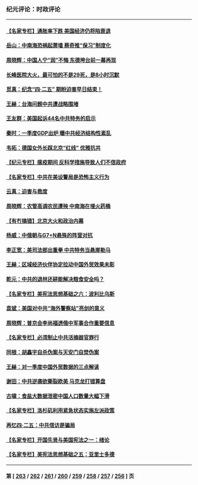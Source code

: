 ### 纪元评论：时政评论
---
#### [【名家专栏】通胀率下跌 美国经济仍将陷衰退](../../pages/nsc1025/n13975024.md) 
#### [岳山：中南海恐祸起萧墙 蔡奇推“保习”制度化](../../pages/nsc1025/n13978340.md) 
#### [周晓辉：中国人宁“润”不悔 东德垮台前一幕再现](../../pages/nsc1025/n13978332.md) 
#### [长峰医院大火，最可怕的不是29死，是8小时沉默](../../pages/nsc1025/n13978328.md) 
#### [觅真：纪念“四·二五” 期盼迫害早日结束！](../../pages/nsc1025/n13978317.md) 
#### [王赫：台海问题中共遭战略围堵](../../pages/nsc1025/n13978085.md) 
#### [王友群：美国起诉44名中共特务的启示](../../pages/nsc1025/n13977825.md) 
#### [秦时：一季度GDP出炉 曝中共经济结构性紊乱](../../pages/nsc1025/n13977755.md) 
#### [韦拓：德国女外长踩北京“红线” 优雅抗共](../../pages/nsc1025/n13977648.md) 
#### [【纪元专栏】瘟疫期间 反科学措施导致人们不信政府](../../pages/nsc1025/n13977691.md) 
#### [【名家专栏】中共在美设警局是恐怖主义行为](../../pages/nsc1025/n13977345.md) 
#### [云真：迫害与救度](../../pages/nsc1025/n13977248.md) 
#### [周晓辉：农管高调农民遭殃 中南海在埋火药桶](../../pages/nsc1025/n13977544.md) 
#### [【有冇搞错】北京大火和政治内幕](../../pages/nsc1025/n13977190.md) 
#### [杨威：中俄朝与G7+N悬殊的阵营对抗](../../pages/nsc1025/n13976914.md) 
#### [李正宽：美司法部出重拳 中共特务当悬崖勒马](../../pages/nsc1025/n13976781.md) 
#### [王赫：区域经济伙伴协定拉动中国外贸效果未彰](../../pages/nsc1025/n13976931.md) 
#### [乾元：中共的退林还耕能解决粮食安全吗？](../../pages/nsc1025/n13976900.md) 
#### [【名家专栏】美宪法思想基础之六：波利比乌斯](../../pages/nsc1025/n13975690.md) 
#### [袁斌：美国对中共“海外警察站”亮剑的意义](../../pages/nsc1025/n13976432.md) 
#### [周晓辉：普京会李尚福透俄中军事合作重要信息](../../pages/nsc1025/n13975941.md) 
#### [【名家专栏】必须制止中共活摘器官罪行](../../pages/nsc1025/n13975715.md) 
#### [同根：胡鑫宇自杀伪案与天安门自焚伪案](../../pages/nsc1025/n13975672.md) 
#### [王赫：对一季度中国外贸数据的三点解读](../../pages/nsc1025/n13975576.md) 
#### [谢田：中共逆袭欲撕裂欧美 马克龙打错算盘](../../pages/nsc1025/n13975245.md) 
#### [古啸：食盐大数据泄密中国人口数量大幅下滑](../../pages/nsc1025/n13975335.md) 
#### [【名家专栏】洛杉矶利用紧急状态实施左派政策](../../pages/nsc1025/n13975004.md) 
#### [再忆四‧二五：中共信访是骗局](../../pages/nsc1025/n13975151.md) 
#### [【名家专栏】开国先贤与美国宪法之一：绪论](../../pages/nsc1025/n13975020.md) 
#### [【名家专栏】美宪法思想基础之五：亚里士多德](../../pages/nsc1025/n13974280.md) 

---
#### 第 [ [263](./263.md) / [262](./262.md) / [261](./261.md) / [260](./260.md) / [259](./259.md) / [258](./258.md) / [257](./257.md) / [256](./256.md) ] 页

